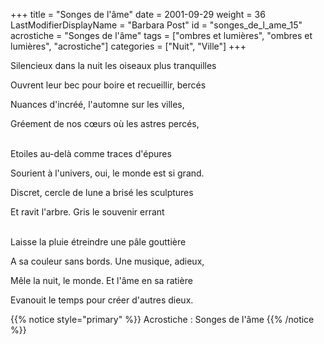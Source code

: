 +++
title = "Songes de l'âme"
date = 2001-09-29
weight = 36
LastModifierDisplayName = "Barbara Post"
id = "songes_de_l_ame_15"
acrostiche = "Songes de l'âme"
tags = ["ombres et lumières", "ombres et lumières", "acrostiche"]
categories = ["Nuit", "Ville"]
+++

Silencieux dans la nuit les oiseaux plus tranquilles

Ouvrent leur bec pour boire et recueillir, bercés

Nuances d'incréé, l'automne sur les villes,

Gréement de nos cœurs où les astres percés,

 \
Etoiles au-delà comme traces d'épures

Sourient à l'univers, oui, le monde est si grand.

Discret, cercle de lune a brisé les sculptures

Et ravit l'arbre. Gris le souvenir errant

 \
Laisse la pluie étreindre une pâle gouttière

A sa couleur sans bords. Une musique, adieux,

Mêle la nuit, le monde. Et l'âme en sa ratière

Evanouit le temps pour créer d'autres dieux.

{{% notice style="primary" %}}
Acrostiche : Songes de l'âme
{{% /notice %}}
